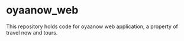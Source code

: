 # oyaanow_web
This repository holds code for oyaanow web application, a property of travel now and tours.

